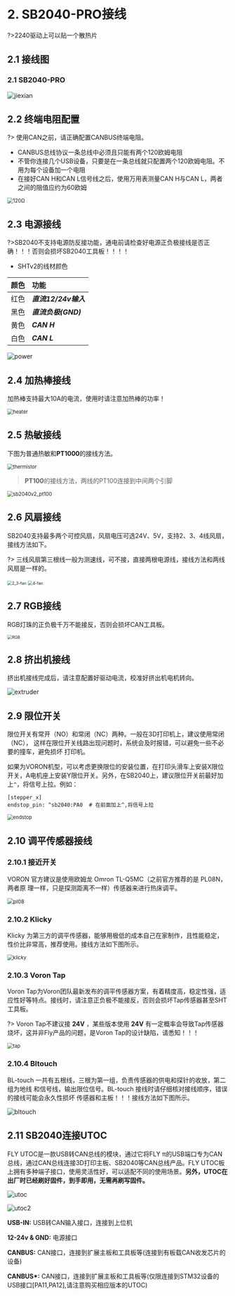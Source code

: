 # 2. SB2040-PRO接线

?>2240驱动上可以贴一个散热片

## 2.1 接线图

### 2.1 SB2040-PRO

![jiexian](../../images/boards/fly_sb2040_pro_pro/pinout.jpg)

## 2.2 终端电阻配置

?> 使用CAN之前，请正确配置CANBUS终端电阻。

* CANBUS总线协议一条总线中必须且只能有两个120欧姆电阻
*  不管你连接几个USB设备，只要是在一条总线就只配置两个120欧姆电阻。不用为每个设备加一个电阻
* 在接好CAN H和CAN L信号线之后，使用万用表测量CAN H与CAN L，两者之间的阻值应约为60欧姆

<img src="../../images/boards/fly_sb2040_pro/120Ω.png" alt="120Ω" style="zoom:80%;" />

## 2.3 电源接线

?>SB2040不支持电源防反接功能，通电前请检查好电源正负极接线是否正确！！！否则会损坏SB2040工具板！！！！

* SHTv2的线材颜色

| 颜色 | 功能                 |
| :--: | :------------------- |
| 红色 | ***直流12/24v输入*** |
| 黑色 | ***直流负极(GND)***  |
| 黄色 | ***CAN H***          |
| 白色 | ***CAN L***          |

![power](../../images/boards/fly_sb2040_pro/power.png)

## 2.4 加热棒接线

加热棒支持最大10A的电流，使用时请注意加热棒的功率！

<img src="../../images/boards/fly_sb2040_pro/heater.png" alt="heater" style="zoom:80%;" />

## 2.5 热敏接线

下图为普通热敏和**PT1000**的接线方法。

<img src="../../images/boards/fly_sb2040_pro/thermistor.png" alt="thermistor" style="zoom:80%;" />

> **PT100**的接线方法，两线的PT100连接到中间两个引脚

<img src="../../images/boards/fly_sb2040_pro/sb2040v2_pt100.png" alt="sb2040v2_pt100" style="zoom:80%;" />

## 2.6 风扇接线

SB2040支持最多两个可控风扇，风扇电压可选24V、5V，支持2、3、4线风扇，接线方法如下。

?> 三线风扇第三根线一般为测速线，可不接，直接两根电源线，接线方法和两线风扇是一样的。

<img src="../../images/boards/fly_sb2040_pro/2_3-fan.png" alt="2_3-fan" style="zoom:65%;" />

<img src="../../images/boards/fly_sb2040_pro/4-fan.png" alt="4-fan" style="zoom:65%;" />

## 2.7 RGB接线

RGB灯珠的正负极千万不能接反，否则会损坏CAN工具板。

<img src="../../images/boards/fly_sb2040_pro/RGB.png" alt="RGB" style="zoom:65%;" />

## 2.8  挤出机接线

挤出机接线完成后，请注意配置好驱动电流，校准好挤出机电机转向。

![extruder](../../images/boards/fly_sb2040_pro/extruder.png)

## 2.9 限位开关

限位开关有常开（NO）和常闭（NC）两种。一般在3D打印机上，建议使用常闭（NC）， 这样在限位开关线路出现问题时，系统会及时报错，可以避免一些不必要的撞车，避免损坏 打印机。

如果为VORON机型，可以考虑更换限位的安装位置，在打印头滑车上安装X限位开关，A电机座上安装Y限位开关。另外，在SB2040上，建议限位开关前最好加上``^``，将信号上拉。例如：

```
[stepper_x]
endstop_pin: ^sb2040:PA0  # 在前面加上^,将信号上拉
```

<img src="../../images/boards/fly_sb2040_pro/endstop.png" alt="endstop" style="zoom:80%;" />

##  2.10 调平传感器接线

### 2.10.1 接近开关

VORON 官方建议是使用欧姆龙 Omron TL-Q5MC（之前官方推荐的是 PL08N，两者原 理一样，只是探测距离不一样）传感器来进行热床调平。

<img src="../../images/boards/fly_sb2040_pro/pl08.png" alt="pl08" style="zoom:85%;" />

### 2.10.2 Klicky

Klicky 为第三方的调平传感器，能够用极低的成本自己在家制作，且性能稳定，性价比非常高，推荐使用。接线方法如下图所示。

<img src="../../images/boards/fly_sb2040_pro/klicky.png" alt="klicky" style="zoom:80%;" />

### 2.10.3 Voron Tap

Voron Tap为Voron团队最新发布的调平传感器方案，有着精度高，稳定性强，适应性好等特点。接线时，请注意正负极不能接反，否则会损坏Tap传感器甚至SHT工具板。

?> Voron Tap不建议接 **24V** ，某些版本使用 **24V** 有一定概率会导致Tap传感器烧坏，这并非Fly产品的问题，是Voron Tap的设计缺陷，请悉知！！！

<img src="../../images/boards/fly_sb2040_pro/tap.png" alt="tap" style="zoom: 80%;" />

### 2.10.4 Bltouch

BL-touch 一共有五根线，三根为第一组，负责传感器的供电和探针的收放，第二组为地线 和信号线，输出限位信号。BL-touch 接线时请仔细核对接线顺序，错误的接线可能会永久性损坏 传感器和主板！！！接线方法如下图所示。

![bltouch](../../images/boards/fly_sb2040_pro/bltouch.png)

## 2.11 SB2040连接UTOC

FLY UTOC是一款USB转CAN总线的模块，通过它将FLY π的USB端口专为CAN总线，通过CAN总线连接3D打印主板、SB2040等CAN总线产品。FLY UTOC板上拥有多种端子接口，使用灵活性好，可以适配不同的使用场景。**另外，UTOC在出厂时已经刷好固件，到手即用，无需再刷写固件。**

![utoc](../../images/boards/fly_sb2040_pro/utoc.png)

![utoc2](../../images/boards/fly_sb2040_pro/utoc2.png)

**USB-IN:** USB转CAN输入接口，连接到上位机

**12-24v & GND:** 电源接口

**CANBUS:** CAN接口，连接到扩展主板和工具板等(连接到有板载CAN收发芯片的设备)

**CANBUS\*:** CAN接口，连接到扩展主板和工具板等(仅限连接到STM32设备的USB接口[PA11,PA12],请注意购买相应版本的UTOC)



